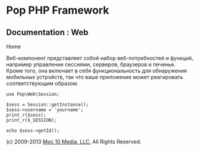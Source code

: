 Pop PHP Framework
=================

Documentation : Web
-------------------

Home

Веб-компонент представляет собой набор веб-потребностей и функций,
например управление сессиями, серверов, браузеров и печенье. Кроме того,
она включает в себя функциональность для обнаружения мобильных
устройств, так что ваше приложение может реагировать соответствующим
образом.

    use Pop\Web\Session;

    $sess = Session::getInstance();
    $sess->username = 'yourname';
    print_r($sess);
    print_r($_SESSION);

    echo $sess->getId();

\(c) 2009-2013 [Moc 10 Media, LLC.](http://www.moc10media.com) All
Rights Reserved.
